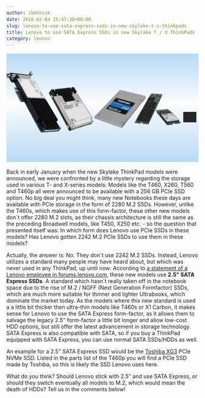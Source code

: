 ```yaml
---
author: ibmthink
date: 2016-02-04 15:47:38+00:00
slug: lenovo-to-use-sata-express-ssds-in-new-skylake-t-x-thinkpads
title: Lenovo to use SATA Express SSDs in new Skylake T / X ThinkPads
category: lenovo
---
```

![Toshiba-PCIe-family](/assets/img/posts/thinkscopes/2016/02/Toshiba-PCIe-family.jpg)

Back in early January when the new Skylake ThinkPad models were announced, we were confronted by a little mystery regarding the storage used in various T- and X-series models: Models like the T460, X260, T560 and T460p all were announced to be available with a 256 GB PCIe SSD option. No big deal you might think, many new Notebooks these days are available with PCIe storage in the form of 2280 M.2 SSDs. However, unlike the T460s, which makes use of this form-factor, these other new models don´t offer 2280 M.2 slots, as their chassis architecture is still the same as the preceding Broadwell models, like T450, X250 etc. - so the question that presented itself was: In which form does Lenovo use PCIe SSDs in these models? Has Lenovo gotten 2242 M.2 PCIe SSDs to use them in these models?

Actually, the answer is: No. They don´t use 2242 M.2 SSDs. Instead, Lenovo utilizes a standard many people may have heard about, but which was never used in any ThinkPad, up until now: According to [a statement of a Lenovo employee in forums.lenovo.com](https://forums.lenovo.com/t5/ThinkPad-T400-T500-and-newer-T/T460-T560-PCIe-SSD/td-p/2260252), these new models use **2.5" SATA Express SSDs**. A standard which hasn´t really taken off in the notebook space due to the rise of M.2 / NGFF (Next Generation Formfactor) SSDs, which are much more suitable for thinner and lighter Ultrabooks, which dominate the market today. As the models where this new standard is used a a little bit thicker then ultra-thin models like T460s or X1 Carbon, it makes sense for Lenovo to use the SATA Express form-factor, as it allows them to salvage the legacy 2.5" form-factor a little bit longer and allow low-cost HDD options, but still offer the latest advancement in storage technology. SATA Express is also compatible with SATA, so if you buy a ThinkPad equipped with SATA Express, you can use normal SATA SSDs/HDDs as well.

An example for a 2.5" SATA Express SSD would be the [Toshiba XG3](http://www.anandtech.com/show/9515/toshiba-announces-three-new-nvme-ssd-families) PCIe NVMe SSD. Listed in the parts list of the T460p you will find a PCIe SSD made by Toshiba, so this is likely the SSD Lenovo uses here.

What do you think? Should Lenovo stick with 2.5" and use SATA Express, or should they switch eventually all models to M.2, which would mean the death of HDDs? Tell us in the comments below!

